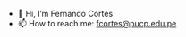 - 👋 Hi, I’m Fernando Cortés
- 📫 How to reach me: fcortes@pucp.edu.pe

<!---
fcortes10/fcortes10 is a ✨ special ✨ repository because its `README.md` (this file) appears on your GitHub profile.
You can click the Preview link to take a look at your changes.
--->
